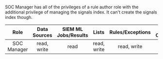 SOC Manager has all of the privileges of a rule author role with the additional privilege of managing the signals index. It can't create the signals index though.

|    Role     | Data Sources | SIEM ML Jobs/Results |    Lists    | Rules/Exceptions | Action Connectors |   Signals/Alerts    |
| :---------: | :----------: | :------------------: | :---------: | :--------------: | :---------------: | :-----------------: |
| SOC Manager | read, write  |         read         | read, write |   read, write    |        all        | read, write, manage |
